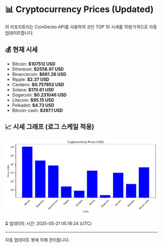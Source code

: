 
# 📊 Cryptocurrency Prices (Updated)

이 리포지토리는 CoinGecko API를 사용하여 코인 TOP 10 시세를 10분가격으로 자동 업데이트합니다.

## 💰 현재 시세
- Bitcoin: **$107512 USD**
- Ethereum: **$2558.97 USD**
- Binancecoin: **$661.26 USD**
- Ripple: **$2.37 USD**
- Cardano: **$0.757852 USD**
- Solana: **$170.61 USD**
- Dogecoin: **$0.231046 USD**
- Litecoin: **$95.15 USD**
- Polkadot: **$4.73 USD**
- Bitcoin-cash: **$397.1 USD**

## 📈 시세 그래프 (로그 스케일 적용)
![Crypto Prices](crypto_prices.png)

⏳ 업데이트 시간: 2025-05-21 05:18:24 (UTC)

---
자동 업데이트 봇에 의해 관리됩니다.
